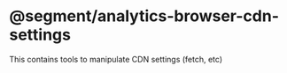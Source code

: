 # @segment/analytics-browser-cdn-settings

This contains tools to manipulate CDN settings (fetch, etc)
